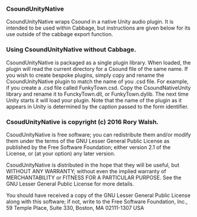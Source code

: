 ### CsoundUnityNative

CsoundUnityNative wraps Csound in a native Unity audio plugin. It is intended to be used within Cabbage, but instructions are given below for its use outside of the cabbage export function.

### Using CsoundUnityNative without Cabbage.

CsoundUnityNative is packaged as a single plugin library. When loaded, the plugin will read the current directory for a Csound file of the same name. If you wish to create bespoke plugins, simply copy and rename the CsoundUnityNative plugin to match the name of you .csd file. For example, if you create a .csd file called FunkyTown.csd. Copy the CsoundNativeUnity library and rename it to FunckyTown.dll, or FunkyTown.dylib. The next time Unity starts it will load your plugin. Note that the name of the plugin as it appears in Unity is determined by the caption passed to the form identifier. 


### CsoudUnityNative is copyright (c) 2016 Rory Walsh.
CsoudUnityNative is free software; you can redistribute them and/or modify them under the terms of the GNU Lesser General Public License as published by the Free Software Foundation; either version 2.1 of the License, or (at your option) any later version.

CsoudUnityNative is distributed in the hope that they will be useful, but WITHOUT ANY WARRANTY; without even the implied warranty of MERCHANTABILITY or FITNESS FOR A PARTICULAR PURPOSE. See the GNU Lesser General Public License for more details.

You should have received a copy of the GNU Lesser General Public License along with this software; if not, write to the Free Software Foundation, Inc., 59 Temple Place, Suite 330, Boston, MA 02111-1307 USA